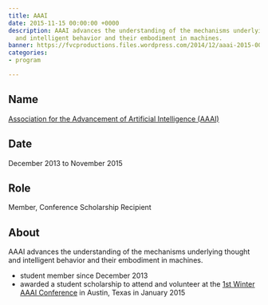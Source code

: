 ```yaml
---
title: AAAI
date: 2015-11-15 00:00:00 +0000
description: AAAI advances the understanding of the mechanisms underlying thought
  and intelligent behavior and their embodiment in machines.
banner: https://fvcproductions.files.wordpress.com/2014/12/aaai-2015-001.jpg
categories:
- program

---
```

## Name

[Association for the Advancement of Artificial Intelligence (AAAI)](https://www.aaai.org/)

## Date

December 2013 to November 2015

## Role

Member, Conference Scholarship Recipient

## About

AAAI advances the understanding of the mechanisms underlying thought and intelligent behavior and their embodiment in machines.

* student member since December 2013
* awarded a student scholarship to attend and volunteer at the [1st Winter AAAI Conference](https://www.aaai.org/Conferences/AAAI/aaai15.php) in Austin, Texas in January 2015
